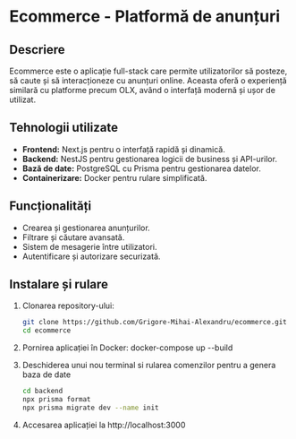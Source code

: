 # Ecommerce - Platformă de anunțuri

## Descriere
Ecommerce este o aplicație full-stack care permite utilizatorilor să posteze, să caute și să interacționeze cu anunțuri online. Aceasta oferă o experiență similară cu platforme precum OLX, având o interfață modernă și ușor de utilizat.

## Tehnologii utilizate
- **Frontend:** Next.js pentru o interfață rapidă și dinamică.
- **Backend:** NestJS pentru gestionarea logicii de business și API-urilor.
- **Bază de date:** PostgreSQL cu Prisma pentru gestionarea datelor.
- **Containerizare:** Docker pentru rulare simplificată.

## Funcționalități
- Crearea și gestionarea anunțurilor.
- Filtrare și căutare avansată.
- Sistem de mesagerie între utilizatori.
- Autentificare și autorizare securizată.

## Instalare și rulare
1. Clonarea repository-ului:
   ```sh
   git clone https://github.com/Grigore-Mihai-Alexandru/ecommerce.git
   cd ecommerce

2. Pornirea aplicației în Docker:
    docker-compose up --build

3. Deschiderea unui nou terminal si rularea comenzilor pentru a genera baza de date
    ```sh
    cd backend
    npx prisma format
    npx prisma migrate dev --name init

4. Accesarea aplicației la http://localhost:3000


